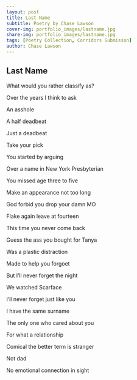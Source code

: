 ```yaml
---
layout: post
title: Last Name
subtitle: Poetry by Chase Lawson
cover-img: portfolio_images/lastname.jpg
share-img: portfolio_images/lastname.jpg
tags: [Poetry Collection, Corridors Submisson]
author: Chase Lawson
---
```

## Last Name

What would you rather classify as?

Over the years I think to ask

An asshole 

A half deadbeat 

Just a deadbeat 

Take your pick

You started by arguing 

Over a name in New York Presbyterian

You missed age three to five 

Make an appearance not too long

God forbid you drop your damn MO 

Flake again leave at fourteen 

This time you never come back 

Guess the ass you bought for Tanya

Was a plastic distraction

Made to help you forgoet

But I’ll never forget the night 

We watched Scarface 

I’ll never forget just like you

I have the same surname

The only one who cared about you 

For what a relationship 

Comical the better term is stranger 

Not dad

No emotional connection in sight

